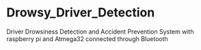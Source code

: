 # Drowsy_Driver_Detection
Driver Drowsiness Detection and Accident Prevention System with raspberry pi and Atmega32  connected through Bluetooth
